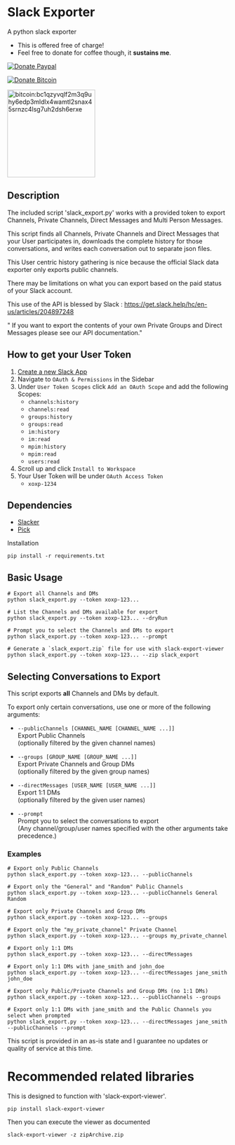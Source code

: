 # Slack Exporter
A python slack exporter

- This is offered free of charge! 
- Feel free to donate for coffee though, it **sustains me**.

[![Donate Paypal](https://img.shields.io/badge/Donate-Paypal--Has--Fees-blue.svg?logo=paypal&style=popout)](https://www.paypal.com/cgi-bin/webscr?cmd=_s-xclick&hosted_button_id=RWYM3TQN4XGT4&source=url)

[![Donate Bitcoin](https://img.shields.io/badge/Donate-Bitcoin--No--Fees-yellow.svg?logo=bitcoin&style=popout)](ReadmeAssets/bitcoin_donate.PNG?raw=true#bitcoin:bc1qzyvqlf2m3q9uhy6edp3mldlx4wamtl2snax45srnzc4lsg7uh2dsh6erxe)

<img src="ReadmeAssets/bitcoin_donate.PNG?raw=true" alt="bitcoin:bc1qzyvqlf2m3q9uhy6edp3mldlx4wamtl2snax45srnzc4lsg7uh2dsh6erxe" width="200" height="auto">

## Description

The included script 'slack_export.py' works with a provided token to export Channels, Private Channels, Direct Messages and Multi Person Messages.

This script finds all Channels, Private Channels and Direct Messages that your User participates in, downloads the complete history for those conversations, and writes each conversation out to separate json files.

This User centric history gathering is nice because the official Slack data exporter only exports public channels.

There may be limitations on what you can export based on the paid status of your Slack account.

This use of the API is blessed by Slack : https://get.slack.help/hc/en-us/articles/204897248

" If you want to export the contents of your own Private Groups and Direct Messages
please see our API documentation."


## How to get your User Token

1. [Create a new Slack App](https://api.slack.com/apps?new_app=1)
1. Navigate to `OAuth & Permissions` in the Sidebar
1. Under `User Token Scopes` click `Add an OAuth Scope` and add the following Scopes:
    * `channels:history`
    * `channels:read`
    * `groups:history`
    * `groups:read`
    * `im:history`
    * `im:read`
    * `mpim:history`
    * `mpim:read`
    * `users:read`
1. Scroll up and click `Install to Workspace`
1. Your User Token will be under `OAuth Access Token`
    * `xoxp-1234`

## Dependencies
* [Slacker](https://github.com/os/slacker)
* [Pick](https://github.com/wong2/pick)

Installation
```
pip install -r requirements.txt
```

## Basic Usage
```
# Export all Channels and DMs
python slack_export.py --token xoxp-123...

# List the Channels and DMs available for export
python slack_export.py --token xoxp-123... --dryRun

# Prompt you to select the Channels and DMs to export
python slack_export.py --token xoxp-123... --prompt

# Generate a `slack_export.zip` file for use with slack-export-viewer
python slack_export.py --token xoxp-123... --zip slack_export
```

## Selecting Conversations to Export

This script exports **all** Channels and DMs by default.

To export only certain conversations, use one or more of the following arguments:

* `--publicChannels [CHANNEL_NAME [CHANNEL_NAME ...]]`\
Export Public Channels\
(optionally filtered by the given channel names)

* `--groups [GROUP_NAME [GROUP_NAME ...]]`\
Export Private Channels and Group DMs\
(optionally filtered by the given group names)

* `--directMessages [USER_NAME [USER_NAME ...]]`\
Export 1:1 DMs\
(optionally filtered by the given user names)

* `--prompt`\
Prompt you to select the conversations to export\
(Any channel/group/user names specified with the other arguments take precedence.)

### Examples
```
# Export only Public Channels
python slack_export.py --token xoxp-123... --publicChannels

# Export only the "General" and "Random" Public Channels
python slack_export.py --token xoxp-123... --publicChannels General Random

# Export only Private Channels and Group DMs
python slack_export.py --token xoxp-123... --groups

# Export only the "my_private_channel" Private Channel
python slack_export.py --token xoxp-123... --groups my_private_channel

# Export only 1:1 DMs
python slack_export.py --token xoxp-123... --directMessages

# Export only 1:1 DMs with jane_smith and john_doe
python slack_export.py --token xoxp-123... --directMessages jane_smith john_doe

# Export only Public/Private Channels and Group DMs (no 1:1 DMs)
python slack_export.py --token xoxp-123... --publicChannels --groups

# Export only 1:1 DMs with jane_smith and the Public Channels you select when prompted
python slack_export.py --token xoxp-123... --directMessages jane_smith --publicChannels --prompt
```
This script is provided in an as-is state and I guarantee no updates or quality of service at this time.

# Recommended related libraries

This is designed to function with 'slack-export-viewer'.
  ```
  pip install slack-export-viewer
  ```

Then you can execute the viewer as documented
```
slack-export-viewer -z zipArchive.zip
```



